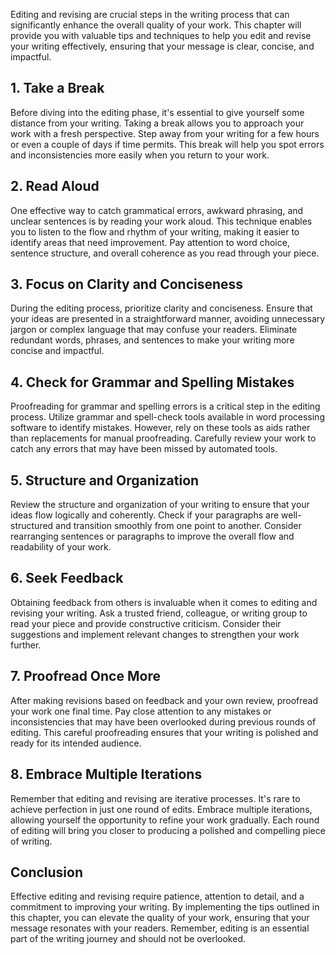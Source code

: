 
Editing and revising are crucial steps in the writing process that can significantly enhance the overall quality of your work. This chapter will provide you with valuable tips and techniques to help you edit and revise your writing effectively, ensuring that your message is clear, concise, and impactful.

1\. Take a Break
---------------

Before diving into the editing phase, it's essential to give yourself some distance from your writing. Taking a break allows you to approach your work with a fresh perspective. Step away from your writing for a few hours or even a couple of days if time permits. This break will help you spot errors and inconsistencies more easily when you return to your work.

2\. Read Aloud
-------------

One effective way to catch grammatical errors, awkward phrasing, and unclear sentences is by reading your work aloud. This technique enables you to listen to the flow and rhythm of your writing, making it easier to identify areas that need improvement. Pay attention to word choice, sentence structure, and overall coherence as you read through your piece.

3\. Focus on Clarity and Conciseness
-----------------------------------

During the editing process, prioritize clarity and conciseness. Ensure that your ideas are presented in a straightforward manner, avoiding unnecessary jargon or complex language that may confuse your readers. Eliminate redundant words, phrases, and sentences to make your writing more concise and impactful.

4\. Check for Grammar and Spelling Mistakes
------------------------------------------

Proofreading for grammar and spelling errors is a critical step in the editing process. Utilize grammar and spell-check tools available in word processing software to identify mistakes. However, rely on these tools as aids rather than replacements for manual proofreading. Carefully review your work to catch any errors that may have been missed by automated tools.

5\. Structure and Organization
-----------------------------

Review the structure and organization of your writing to ensure that your ideas flow logically and coherently. Check if your paragraphs are well-structured and transition smoothly from one point to another. Consider rearranging sentences or paragraphs to improve the overall flow and readability of your work.

6\. Seek Feedback
----------------

Obtaining feedback from others is invaluable when it comes to editing and revising your writing. Ask a trusted friend, colleague, or writing group to read your piece and provide constructive criticism. Consider their suggestions and implement relevant changes to strengthen your work further.

7\. Proofread Once More
----------------------

After making revisions based on feedback and your own review, proofread your work one final time. Pay close attention to any mistakes or inconsistencies that may have been overlooked during previous rounds of editing. This careful proofreading ensures that your writing is polished and ready for its intended audience.

8\. Embrace Multiple Iterations
------------------------------

Remember that editing and revising are iterative processes. It's rare to achieve perfection in just one round of edits. Embrace multiple iterations, allowing yourself the opportunity to refine your work gradually. Each round of editing will bring you closer to producing a polished and compelling piece of writing.

Conclusion
----------

Effective editing and revising require patience, attention to detail, and a commitment to improving your writing. By implementing the tips outlined in this chapter, you can elevate the quality of your work, ensuring that your message resonates with your readers. Remember, editing is an essential part of the writing journey and should not be overlooked.
